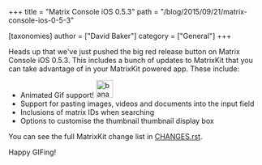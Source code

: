 +++
title = "Matrix Console iOS 0.5.3"
path = "/blog/2015/09/21/matrix-console-ios-0-5-3"

[taxonomies]
author = ["David Baker"]
category = ["General"]
+++

Heads up that we've just pushed the big red release button on Matrix Console iOS 0.5.3. This includes a bunch of updates to MatrixKit that you can take advantage of in your MatrixKit powered app. These include:
<ul>
 <li>Animated Gif support! <img class="alignnone size-full wp-image-1275" src="//matrix.org/blog/wp-content/uploads/2015/09/banana.gif" alt="banana" width="33" height="35" /></li>
 <li>Support for pasting images, videos and documents into the input field</li>
 <li>Inclusions of matrix IDs when searching</li>
 <li>Options to customise the thumbnail thumbnail display box</li>
</ul>
You can see the full MatrixKit change list in <a href="https://github.com/matrix-org/matrix-ios-kit/blob/v0.2.3/CHANGES.rst">CHANGES.rst</a>.

Happy GIFing!

